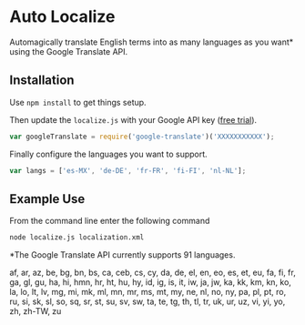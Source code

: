 # Auto Localize

Automagically translate English terms into as many languages as you want* using the Google Translate API.

## Installation

Use `npm install` to get things setup.

Then update the `localize.js` with your Google API key ([free trial](https://cloud.google.com/translate/)).

```javascript
var googleTranslate = require('google-translate')('XXXXXXXXXXX');
```

Finally configure the languages you want to support.

```javascript
var langs = ['es-MX', 'de-DE', 'fr-FR', 'fi-FI', 'nl-NL'];
```

## Example Use

From the command line enter the following command

```bash
node localize.js localization.xml
```

*The Google Translate API currently supports 91 languages.

af, ar, az, be, bg, bn, bs, ca, ceb, cs, cy, da, de, el, en, eo, es, et, eu, fa, fi, fr, ga, gl, gu, ha, hi, hmn, hr, ht, hu, hy, id, ig, is, it, iw, ja, jw, ka, kk, km, kn, ko, la, lo, lt, lv, mg, mi, mk, ml, mn, mr, ms, mt, my, ne, nl, no, ny, pa, pl, pt, ro, ru, si, sk, sl, so, sq, sr, st, su, sv, sw, ta, te, tg, th, tl, tr, uk, ur, uz, vi, yi, yo, zh, zh-TW, zu
